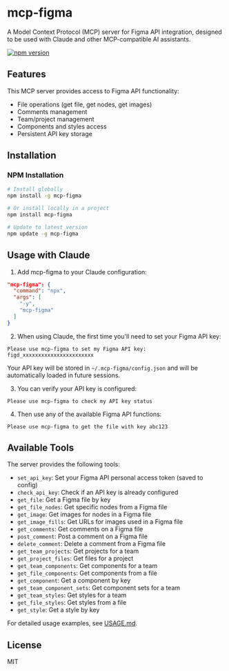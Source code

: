 # mcp-figma

A Model Context Protocol (MCP) server for Figma API integration, designed to be used with Claude and other MCP-compatible AI assistants.

[![npm version](https://badge.fury.io/js/mcp-figma.svg)](https://www.npmjs.com/package/mcp-figma)

## Features

This MCP server provides access to Figma API functionality:

- File operations (get file, get nodes, get images)
- Comments management
- Team/project management
- Components and styles access
- Persistent API key storage

## Installation

### NPM Installation

```bash
# Install globally
npm install -g mcp-figma

# Or install locally in a project
npm install mcp-figma

# Update to latest version
npm update -g mcp-figma
```

## Usage with Claude

1. Add mcp-figma to your Claude configuration:

```json
"mcp-figma": {
  "command": "npx",
  "args": [
    "-y",
    "mcp-figma"
  ]
}
```

2. When using Claude, the first time you'll need to set your Figma API key:

```
Please use mcp-figma to set my Figma API key: figd_xxxxxxxxxxxxxxxxxxxxxxx
```

Your API key will be stored in `~/.mcp-figma/config.json` and will be automatically loaded in future sessions.

3. You can verify your API key is configured:

```
Please use mcp-figma to check my API key status
```

4. Then use any of the available Figma API functions:

```
Please use mcp-figma to get the file with key abc123
```

## Available Tools

The server provides the following tools:

- `set_api_key`: Set your Figma API personal access token (saved to config)
- `check_api_key`: Check if an API key is already configured
- `get_file`: Get a Figma file by key
- `get_file_nodes`: Get specific nodes from a Figma file
- `get_image`: Get images for nodes in a Figma file
- `get_image_fills`: Get URLs for images used in a Figma file
- `get_comments`: Get comments on a Figma file
- `post_comment`: Post a comment on a Figma file
- `delete_comment`: Delete a comment from a Figma file
- `get_team_projects`: Get projects for a team
- `get_project_files`: Get files for a project
- `get_team_components`: Get components for a team
- `get_file_components`: Get components from a file
- `get_component`: Get a component by key
- `get_team_component_sets`: Get component sets for a team
- `get_team_styles`: Get styles for a team
- `get_file_styles`: Get styles from a file
- `get_style`: Get a style by key

For detailed usage examples, see [USAGE.md](./USAGE.md).

## License

MIT